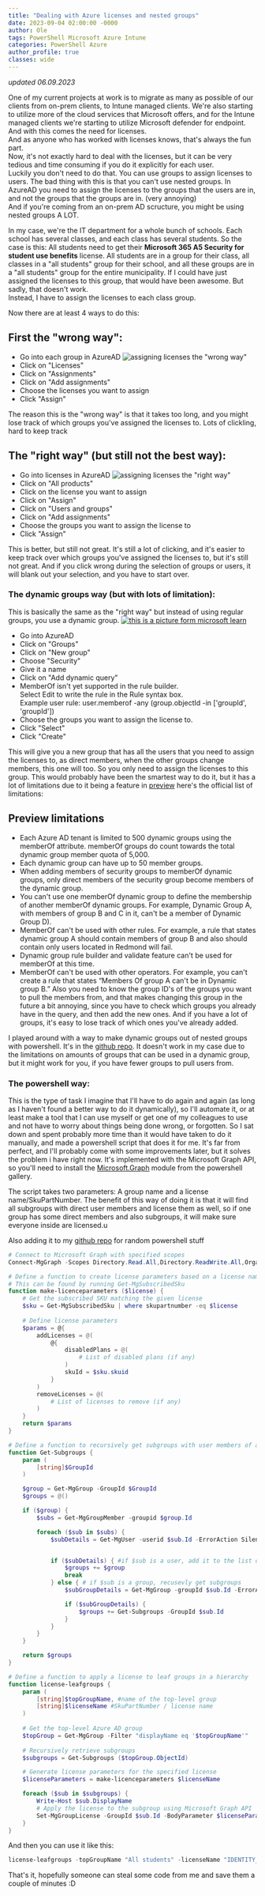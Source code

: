```yaml
---
title: "Dealing with Azure licenses and nested groups"
date: 2023-09-04 02:00:00 -0000
author: Ole
tags: PowerShell Microsoft Azure Intune
categories: PowerShell Azure
author_profile: true
classes: wide
---
```


*updated 06.09.2023*

One of my current projects at work is to migrate as many as possible of our clients from on-prem clients, to Intune managed clients.
We're also starting to utilize more of the cloud services that Microsoft offers, and for the Intune managed clients we're starting to utilize Microsoft defender for endpoint. And with this comes the need for licenses.  
And as anyone who has worked with licenses knows, that's always the fun part.  
Now, it's not exactly hard to deal with the licenses, but it can be very tedious and time consuming if you do it explicitly for each user.  
Luckily you don't need to do that. You can use groups to assign licenses to users. The bad thing with this is that you can't use nested groups. In AzureAD you need to assign the licenses to the groups that the users are in, and not the groups that the groups are in. (very annoying)  
And if you're coming from an on-prem AD scructure, you might be using nested groups A LOT.

In my case, we're the IT department for a whole bunch of schools. Each school has several classes, and each class has several students. 
So the case is this: All students need to get their **Microsoft 365 A5 Security for student use benefits** license. All students are in a group for their class, all classes in a "all students" group for their school, and all these groups are in a "all students" group for the entire municipality.
If I could have just assigned the licenses to this group, that would have been awesome. But sadly, that doesn't work.  
Instead, I have to assign the licenses to each class group.

Now there are at least 4 ways to do this:

## First the "wrong way":

* Go into each group in AzureAD
![assigning licenses the "wrong way"](/assets/images/azure-licenses/wrong-way.png)
* Click on "Licenses"
* Click on "Assignments"
* Click on "Add assignments"
* Choose the licenses you want to assign
* Click "Assign"

The reason this is the "wrong way" is that it takes too long, and you might lose track of which groups you've assigned the licenses to.
Lots of clickling, hard to keep track


## The "right way" (but still not the best way):
* Go into licenses in AzureAD
![assigning licenses the "right way"](/assets/images/azure-licenses/right-way.png)
* Click on "All products"
* Click on the license you want to assign
* Click on "Assign"
* Click on "Users and groups"
* Click on "Add assignments"
* Choose the groups you want to assign the license to
* Click "Assign"


This is better, but still not great. It's still a lot of clicking, and it's easier to keep track over which groups you've assigned the licenses to, but it's still not great. And if you click wrong during the selection of groups or users, it will blank out your selection, and you have to start over.


### The dynamic groups way (but with lots of limitation):
This is basically the same as the "right way" but instead of using regular groups, you use a dynamic group. 
[![this is a picture form microsoft learn](https://learn.microsoft.com/en-us/azure/active-directory/enterprise-users/media/groups-dynamic-rule-member-of/member-of-diagram.png)](https://learn.microsoft.com/en-us/azure/active-directory/enterprise-users/media/groups-dynamic-rule-member-of/member-of-diagram.png)
* Go into AzureAD
* Click on "Groups"
* Click on "New group"
* Choose "Security"
* Give it a name
* Click on "Add dynamic query"
* MemberOf isn't yet supported in the rule builder.  
  Select Edit to write the rule in the Rule syntax box.  
  Example user rule: user.memberof -any (group.objectId -in ['groupId', 'groupId'])  
* Choose the groups you want to assign the license to.
* Click "Select"
* Click "Create"

This will give you a new group that has all the users that you need to assign the licenses to, as direct members, when the other groups change members, this one will too. So you only need to assign the licenses to this group.
This would probably have been the smartest way to do it, but it has a lot of limitations due to it being a feature in [preview](https://learn.microsoft.com/en-us/azure/active-directory/enterprise-users/groups-dynamic-rule-member-of)
here's the official list of limitations:
## Preview limitations
* Each Azure AD tenant is limited to 500 dynamic groups using the memberOf attribute. memberOf groups do count towards the total dynamic group member quota of 5,000.
* Each dynamic group can have up to 50 member groups.
* When adding members of security groups to memberOf dynamic groups, only direct members of the security group become members of the dynamic group.
* You can't use one memberOf dynamic group to define the membership of another memberOf dynamic groups. For example, Dynamic Group A, with members of group B and C in it, can't be a member of Dynamic Group D).
* MemberOf can't be used with other rules. For example, a rule that states dynamic group A should contain members of group B and also should contain only users located in Redmond will fail.
* Dynamic group rule builder and validate feature can't be used for memberOf at this time.
* MemberOf can't be used with other operators. For example, you can't create a rule that states “Members Of group A can't be in Dynamic group B.”
Also you need to know the group ID's of the groups you want to pull the members from, and that makes changing this group in the future a bit annoying, since you have to check which groups you already have in the query, and then add the new ones. And if you have a lot of groups, it's easy to lose track of which ones you've already added.

I played around with a way to make dynamic groups out of nested groups with powershell. It's in the [github repo](https://github.com/randriksen/powershell). It doesn't work in my case due to the limitations on amounts of groups that can be used in a dynamic group, but it might work for you, if you have fewer groups to pull users from.

### The powershell way:
This is the type of task I imagine that I'll have to do again and again (as long as I haven't found a better way to do it dynamically), so I'll automate it, or at least make a tool that I can use myself or get one of my colleagues to use and not have to worry about things being done wrong, or forgotten.
So I sat down and spent probably more time than it would have taken to do it manually, and made a powershell script that does it for me.
It's far from perfect, and I'll probably come with some improvements later, but it solves the problem i have right now.
It's implemented with the Microsoft Graph API, so you'll need to install the [Microsoft.Graph](https://www.powershellgallery.com/packages/Microsoft.Graph/1.6.2) module from the powershell gallery.

The script takes two parameters: A group name and a license name/SkuPartNumber.
The benefit of this way of doing it is that it will find all subgroups with direct user members and license them as well, so if one group has some direct members and also subgroups, it will make sure everyone inside are licensed.u

Also adding it to my [github repo](https://github.com/randriksen/powershell) for random powershell stuff

```powershell
# Connect to Microsoft Graph with specified scopes
Connect-MgGraph -Scopes Directory.Read.All,Directory.ReadWrite.All,Organization.Read.All,Organization.ReadWrite.All

# Define a function to create license parameters based on a license name/SkuPartNumber 
# This can be found by running Get-MgSubscribedSku
function make-licenceparameters ($license) {
    # Get the subscribed SKU matching the given license
    $sku = Get-MgSubscribedSku | where skupartnumber -eq $license
    
    # Define license parameters
    $params = @{
        addLicenses = @(
            @{
                disabledPlans = @(
                    # List of disabled plans (if any)
                )
                skuId = $sku.skuid
            }
        )
        removeLicenses = @(
            # List of licenses to remove (if any)
        )
    }
    return $params
}

# Define a function to recursively get subgroups with user members of a specified group
function Get-Subgroups {
    param (
        [string]$GroupId
    )

    $group = Get-MgGroup -GroupId $GroupId
    $groups = @()

    if ($group) {
        $subs = Get-MgGroupMember -groupid $group.Id

        foreach ($sub in $subs) {
            $subDetails = Get-MgUser -userid $sub.Id -ErrorAction SilentlyContinue


            if ($subDetails) { #if $sub is a user, add it to the list of groups
                $groups += $group
                break
            } else { # if $sub is a group, recusevly get subgroups
                $subGroupDetails = Get-MgGroup -groupId $sub.Id -ErrorAction SilentlyContinue

                if ($subGroupDetails) {
                    $groups += Get-Subgroups -GroupId $sub.Id
                }
            }
        }
    }

    return $groups 
}

# Define a function to apply a license to leaf groups in a hierarchy
function license-leafgroups {
    param (
        [string]$topGroupName, #name of the top-level group
        [string]$licenseName #SkuPartNumber / license name
    )
    
    # Get the top-level Azure AD group
 	$topGroup = Get-MgGroup -Filter "displayName eq '$topGroupName'"
	
    # Recursively retrieve subgroups
    $subgroups = Get-Subgroups ($topGroup.ObjectId)

    # Generate license parameters for the specified license
    $licenseParameters = make-licenceparameters $licenseName

    foreach ($sub in $subgroups) {
        Write-Host $sub.DisplayName
        # Apply the license to the subgroup using Microsoft Graph API
        Set-MgGroupLicense -GroupId $sub.Id -BodyParameter $licenseParameters -ErrorAction SilentlyContinue
    }
}
```

And then you can use it like this:
```powershell
license-leafgroups -topGroupName "All students" -licenseName "IDENTITY_THREAT_PROTECTION_STUUSEBNFT"
```

That's it, hopefully someone can steal some code from me and save them a couple of minutes :D

